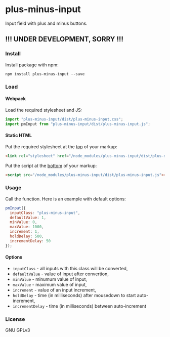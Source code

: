 # plus-minus-input

Input field with plus and minus buttons.

## !!! UNDER DEVELOPMENT, SORRY !!!

### Install

Install package with npm:

`npm install plus-minus-input --save`

### Load

#### Webpack

Load the required stylesheet and JS:

```js
import "plus-minus-input/dist/plus-minus-input.css";
import pmInput from "plus-minus-input/dist/plus-minus-input.js";
```

#### Static HTML

Put the required stylesheet at the [top](https://developer.yahoo.com/performance/rules.html#css_top) of your markup:

```html
<link rel="stylesheet" href="/node_modules/plus-minus-input/dist/plus-minus-input.css" />
```

Put the script at the [bottom](https://developer.yahoo.com/performance/rules.html#js_bottom) of your markup:

```html
<script src="/node_modules/plus-minus-input/dist/plus-minus-input.js"></script>
```

### Usage

Call the function. Here is an example with default options:

```js
pmInput({
  inputClass: "plus-minus-input",
  defaultValue: 1,
  minValue: 0,
  maxValue: 1000,
  increment: 1,
  holdDelay: 500,
  incrementDelay: 50
});
```

#### Options

- `inputClass` - all inputs with this class will be converted,
- `defaultValue` - value of input after convertion,
- `minValue` - minumum value of input,
- `maxValue` - maximum value of input,
- `increment` - value of an input increment,
- `holdDelay` - time (in milliseconds) after mousedown to start auto-increment,
- `incrementDelay` - time (in milliseconds) between auto-increment

### License

GNU GPLv3